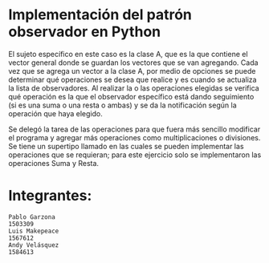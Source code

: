 # Implementación del patrón observador en Python
  El sujeto específico en este caso es la clase A, que es la que contiene el vector general donde se guardan los vectores que se van agregando.
  Cada vez que se agrega un vector a la clase A, por medio de opciones se puede determinar qué operaciones se desea que realice y es cuando se actualiza la lista de observadores.
  Al realizar la o las operaciones elegidas se verifica qué operación es la que el observador específico está dando seguimiento (si es una suma o una resta o ambas) y se da la notificación según la operación que haya elegido.
  
  
  Se delegó la tarea de las operaciones para que fuera más sencillo modificar el programa y agregar más operaciones como multiplicaciones o divisiones. Se tiene un supertipo llamado <Operaciones> en las cuales se pueden implementar las operaciones que se requieran; para este ejercicio solo se implementaron las operaciones Suma y Resta.
  
  # Integrantes:
    Pablo Garzona     
    1503309
    Luis Makepeace
    1567612
    Andy Velásquez
    1584613
